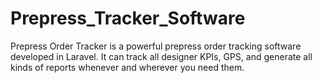 # Prepress_Tracker_Software
 Prepress Order Tracker is a powerful prepress order tracking software developed in Laravel. It can track all designer KPIs, GPS, and generate all kinds of reports whenever and wherever you need them.
